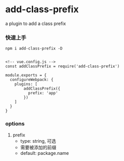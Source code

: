 # add-class-prefix
a plugin to add a class prefix

### 快速上手

```
npm i add-class-prefix -D


<!-- vue.config.js -->
const addClassPrefix = require('add-class-prefix')

module.exports = {
  configureWebpack: {
	plugins: [
		addClassPrefix({
		  prefix: 'app'
		})
	]
  }
}

```

### options

1. prefix
    * type: string, 可选
    * 需要被添加的前缀
    * default: package.name